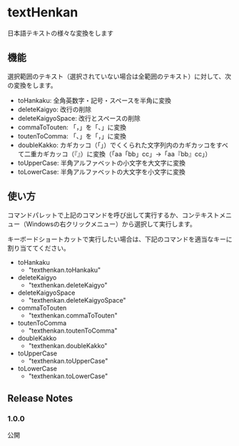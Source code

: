 # textHenkan
日本語テキストの様々な変換をします

## 機能
選択範囲のテキスト（選択されていない場合は全範囲のテキスト）に対して、次の変換をします。
- toHankaku: 全角英数字・記号・スペースを半角に変換
- deleteKaigyo: 改行の削除
- deleteKaigyoSpace: 改行とスペースの削除
- commaToTouten: 「，」を「、」に変換
- toutenToComma: 「、」を「，」に変換
- doubleKakko: カギカッコ（「」）でくくられた文字列内のカギカッコをすべて二重カギカッコ（『』）に変換（「aa「bb」cc」→「aa『bb』cc」）
- toUpperCase: 半角アルファベットの小文字を大文字に変換
- toLowerCase: 半角アルファベットの大文字を小文字に変換

## 使い方
コマンドパレットで上記のコマンドを呼び出して実行するか、コンテキストメニュー（Windowsの右クリックメニュー）から選択して実行します。

キーボードショートカットで実行したい場合は、下記のコマンドを適当なキーに割り当ててください。

- toHankaku
	- "texthenkan.toHankaku"
- deleteKaigyo
	- "texthenkan.deleteKaigyo"
- deleteKaigyoSpace
	- "texthenkan.deleteKaigyoSpace"
- commaToTouten
	- "texthenkan.commaToTouten"
- toutenToComma
	- "texthenkan.toutenToComma"
- doubleKakko
	- "texthenkan.doubleKakko"
- toUpperCase
	- "texthenkan.toUpperCase"
- toLowerCase
	- "texthenkan.toLowerCase"

## Release Notes

### 1.0.0

公開
